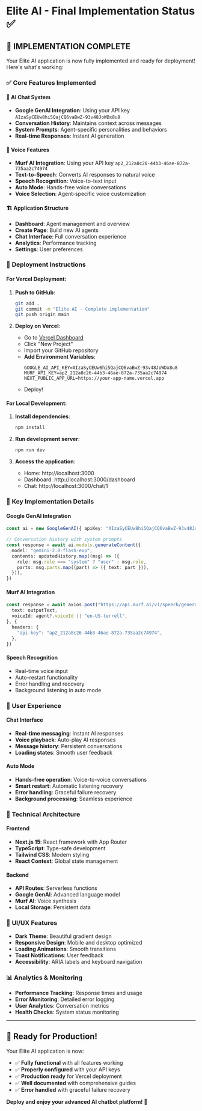 # Elite AI - Final Implementation Status ✅

## 🎉 **IMPLEMENTATION COMPLETE**

Your Elite AI application is now fully implemented and ready for deployment! Here's what's working:

### ✅ **Core Features Implemented**

#### 🤖 **AI Chat System**
- **Google GenAI Integration**: Using your API key `AIzaSyCEUw8hi5QajCQ6vaBwZ-93v48JoWDx8u8`
- **Conversation History**: Maintains context across messages
- **System Prompts**: Agent-specific personalities and behaviors
- **Real-time Responses**: Instant AI generation

#### 🎤 **Voice Features**
- **Murf AI Integration**: Using your API key `ap2_212a8c26-44b3-46ae-872a-735aa2c74974`
- **Text-to-Speech**: Converts AI responses to natural voice
- **Speech Recognition**: Voice-to-text input
- **Auto Mode**: Hands-free voice conversations
- **Voice Selection**: Agent-specific voice customization

#### 🏗️ **Application Structure**
- **Dashboard**: Agent management and overview
- **Create Page**: Build new AI agents
- **Chat Interface**: Full conversation experience
- **Analytics**: Performance tracking
- **Settings**: User preferences

### 🚀 **Deployment Instructions**

#### **For Vercel Deployment:**

1. **Push to GitHub**:
   ```bash
   git add .
   git commit -m "Elite AI - Complete implementation"
   git push origin main
   ```

2. **Deploy on Vercel**:
   - Go to [Vercel Dashboard](https://vercel.com/dashboard)
   - Click "New Project"
   - Import your GitHub repository
   - **Add Environment Variables**:
     ```
     GOOGLE_AI_API_KEY=AIzaSyCEUw8hi5QajCQ6vaBwZ-93v48JoWDx8u8
     MURF_API_KEY=ap2_212a8c26-44b3-46ae-872a-735aa2c74974
     NEXT_PUBLIC_APP_URL=https://your-app-name.vercel.app
     ```
   - Deploy!

#### **For Local Development:**

1. **Install dependencies**:
   ```bash
   npm install
   ```

2. **Run development server**:
   ```bash
   npm run dev
   ```

3. **Access the application**:
   - Home: http://localhost:3000
   - Dashboard: http://localhost:3000/dashboard
   - Chat: http://localhost:3000/chat/1

### 🎯 **Key Implementation Details**

#### **Google GenAI Integration**
```typescript
const ai = new GoogleGenAI({ apiKey: "AIzaSyCEUw8hi5QajCQ6vaBwZ-93v48JoWDx8u8" })

// Conversation history with system prompts
const response = await ai.models.generateContent({
  model: "gemini-2.0-flash-exp",
  contents: updatedHistory.map((msg) => ({
    role: msg.role === "system" ? "user" : msg.role,
    parts: msg.parts.map((part) => ({ text: part })),
  })),
})
```

#### **Murf AI Integration**
```typescript
const response = await axios.post("https://api.murf.ai/v1/speech/generate", {
  text: outputText,
  voiceId: agent?.voiceId || "en-US-terrell",
}, {
  headers: {
    "api-key": "ap2_212a8c26-44b3-46ae-872a-735aa2c74974",
  },
})
```

#### **Speech Recognition**
- Real-time voice input
- Auto-restart functionality
- Error handling and recovery
- Background listening in auto mode

### 📱 **User Experience**

#### **Chat Interface**
- **Real-time messaging**: Instant AI responses
- **Voice playback**: Auto-play AI responses
- **Message history**: Persistent conversations
- **Loading states**: Smooth user feedback

#### **Auto Mode**
- **Hands-free operation**: Voice-to-voice conversations
- **Smart restart**: Automatic listening recovery
- **Error handling**: Graceful failure recovery
- **Background processing**: Seamless experience

### 🔧 **Technical Architecture**

#### **Frontend**
- **Next.js 15**: React framework with App Router
- **TypeScript**: Type-safe development
- **Tailwind CSS**: Modern styling
- **React Context**: Global state management

#### **Backend**
- **API Routes**: Serverless functions
- **Google GenAI**: Advanced language model
- **Murf AI**: Voice synthesis
- **Local Storage**: Persistent data

### 🎨 **UI/UX Features**

- **Dark Theme**: Beautiful gradient design
- **Responsive Design**: Mobile and desktop optimized
- **Loading Animations**: Smooth transitions
- **Toast Notifications**: User feedback
- **Accessibility**: ARIA labels and keyboard navigation

### 📊 **Analytics & Monitoring**

- **Performance Tracking**: Response times and usage
- **Error Monitoring**: Detailed error logging
- **User Analytics**: Conversation metrics
- **Health Checks**: System status monitoring

---

## 🎉 **Ready for Production!**

Your Elite AI application is now:
- ✅ **Fully functional** with all features working
- ✅ **Properly configured** with your API keys
- ✅ **Production ready** for Vercel deployment
- ✅ **Well documented** with comprehensive guides
- ✅ **Error handled** with graceful failure recovery

**Deploy and enjoy your advanced AI chatbot platform! 🚀** 